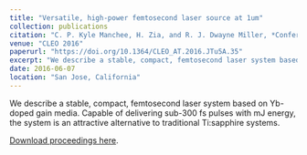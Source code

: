 ```yaml
---
title: "Versatile, high-power femtosecond laser source at 1um"
collection: publications
citation: "C. P. Kyle Manchee, H. Zia, and R. J. Dwayne Miller, *Conference on Lasers and Electro-Optics*, OSA Technical Digest (2016) (Optical Society of America, 2016), paper JTu5A.35"
venue: "CLEO 2016"
paperurl: "https://doi.org/10.1364/CLEO_AT.2016.JTu5A.35"
excerpt: "We describe a stable, compact, femtosecond laser system based on Yb-doped gain media. Capable of delivering sub-300 fs pulses with mJ energy, the system is an attractive alternative to traditional Ti:sapphire systems."
date: 2016-06-07
location: "San Jose, California"
---
```


We describe a stable, compact, femtosecond laser system based on Yb-doped gain media. Capable of delivering sub-300 fs pulses with mJ energy, the system is an attractive alternative to traditional Ti:sapphire systems.

[Download proceedings here](https://doi.org/10.1364/CLEO_AT.2016.JTu5A.35).
